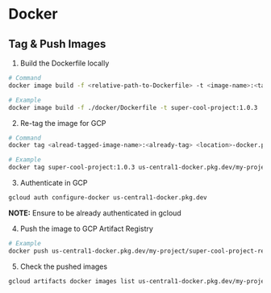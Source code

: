 # Docker
## Tag & Push Images
1. Build the Dockerfile locally
```bash
# Command
docker image build -f <relative-path-to-Dockerfile> -t <image-name>:<tag> .

# Example
docker image build -f ./docker/Dockerfile -t super-cool-project:1.0.3 .
```
2. Re-tag the image for GCP
```bash
# Command
docker tag <alread-tagged-image-name>:<already-tag> <location>-docker.pkg.dev/<project-id>/<artifact-registry-name>/<image-name>:<tag>

# Example
docker tag super-cool-project:1.0.3 us-central1-docker.pkg.dev/my-project/super-cool-docker-registry/super-cool-project:1.0.3
```
3. Authenticate in GCP
```bash
gcloud auth configure-docker us-central1-docker.pkg.dev
```
**NOTE:** Ensure to be already authenticated in gcloud

4. Push the image to GCP Artifact Registry
```bash
# Example
docker push us-central1-docker.pkg.dev/my-project/super-cool-project-registry/super-cool-project:1.0.3
```
5. Check the pushed images
```bash
gcloud artifacts docker images list us-central1-docker.pkg.dev/my-project/super-cool-docker-registry
```
